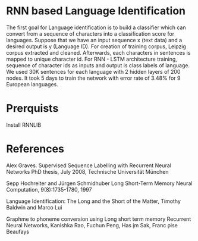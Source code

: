 # RNN based Language Identification


The first goal for Language identification is to build a classifier which can convert from a sequence of characters into a classification score for languages. Suppose that we have an input sequence x (text data) and a desired output is y (Language ID). For creation of training corpus, Leipzig corpus extracted and cleaned. Afterwards, each characters in sentences is mapped to unique character id. For RNN - LSTM architecture training, sequence of character ids  as inputs and output is class labels of language. We used 30K sentences for each language with 2 hidden layers of 200 nodes. It took 5 days to train the network with error rate of 3.48% for 9 European languages.

# Prerquists

Install RNNLIB

# References

Alex Graves. Supervised Sequence Labelling with Recurrent Neural Networks
PhD thesis, July 2008, Technische Universität München

Sepp Hochreiter and Jürgen Schmidhuber Long Short-Term Memory
Neural Computation, 9(8):1735-1780, 1997

Language Identification: The Long and the Short of the Matter, Timothy Baldwin and Marco Lui

Graphme to phoneme conversion using Long short term memory Recurrent Neural Networks, Kanishka Rao, Fuchun Peng, Has ̧im Sak, Franc ̧oise Beaufays
